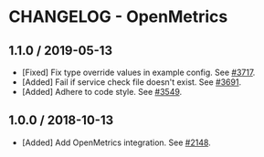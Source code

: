 # CHANGELOG - OpenMetrics

## 1.1.0 / 2019-05-13

* [Fixed] Fix type override values in example config. See [#3717](https://github.com/DataDog/integrations-core/pull/3717).
* [Added] Fail if service check file doesn't exist. See [#3691](https://github.com/DataDog/integrations-core/pull/3691).
* [Added] Adhere to code style. See [#3549](https://github.com/DataDog/integrations-core/pull/3549).

## 1.0.0 / 2018-10-13

* [Added] Add OpenMetrics integration. See [#2148][1].

[1]: https://github.com/DataDog/integrations-core/pull/2148
